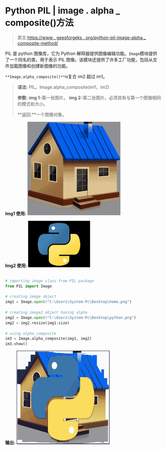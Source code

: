 # Python PIL | image . alpha _ composite()方法

> 原文:[https://www . geesforgeks . org/python-pil-image-alpha _ composite-method/](https://www.geeksforgeeks.org/python-pil-image-alpha_composite-method/)

PIL 是 python 图像库，它为 Python 解释器提供图像编辑功能。`Image`模块提供了一个同名的类，用于表示 PIL 图像。该模块还提供了许多工厂功能，包括从文件加载图像和创建新图像的功能。

`**Image.alpha_composite()**`α复合 im2 超过 im1。

> **语法:** PIL。Image.alpha_composite(im1，im2)
> 
> **参数:**
> **img 1**–第一张图片。
> **img 2**–第二张图片。必须具有与第一个图像相同的模式和大小。
> 
> **返回:**一个图像对象。

**Img1 使用:**
![](img/b9d9345df71fc8e6c101def0e1afd214.png)

**Img2 使用:**
![](img/686ce0abe8be10b924d2c483da582a22.png)

```py

# importing image class from PIL package
from PIL import Image

# creating image object
img1 = Image.open(r"C:\Users\System-Pc\Desktop\home.png")

# creating image2 object having alpha
img2 = Image.open(r"C:\Users\System-Pc\Desktop\python.png")
img2 = img2.resize(img1.size)

# using alpha_composite
im3 = Image.alpha_composite(img1, img2)
im3.show()
```

**输出:**
![](img/f7f5dd57f1fdb1b3340344fc73f41676.png)
